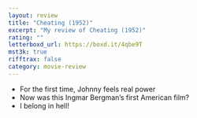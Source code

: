 ```yaml
---
layout: review
title: "Cheating (1952)"
excerpt: "My review of Cheating (1952)"
rating: ""
letterboxd_url: https://boxd.it/4qbe9T
mst3k: true
rifftrax: false
category: movie-review
---
```


- For the first time, Johnny feels real power
- Now was this Ingmar Bergman’s first American film?
- I belong in hell!
